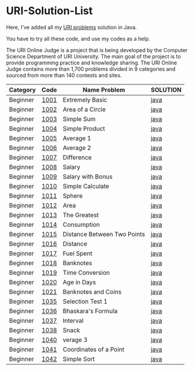 # URI-Solution-List
Here, I've added all my [URI problems](https://www.urionlinejudge.com.br/judge/en/categories) solution in Java.

You have to try all these code, and use my codes as a help.

The URI Online Judge is a project that is being developed by the Computer Science Department of URI University. The main goal of the project is to provide programming practice and knowledge sharing. The URI Online Judge contains more than 1,700 problems divided in 9 categories and sourced from more than 140 contests and sites.

|    Category  |       Code     |    Name Problem     |   SOLUTION   |
| -------------| -------------- | -----------------   |--------------|
|   Beginner   | [1001](https://www.urionlinejudge.com.br/judge/en/problems/view/1001)   | Extremely Basic       |   [java](https://github.com/diogoduartec/Competitive-Programming/blob/master/Online_Judge-Solutions/URI/beginner/Beginner_1001.java)     |
|   Beginner   | [1002](https://www.urionlinejudge.com.br/judge/en/problems/view/1002)   | Area of a Circle      |   [java](https://github.com/diogoduartec/Competitive-Programming/blob/master/Online_Judge-Solutions/URI/beginner/Beginner_1002.java)     |
|   Beginner   | [1003](https://www.urionlinejudge.com.br/judge/en/problems/view/1003)   | Simple Sum            |   [java](https://github.com/diogoduartec/Competitive-Programming/blob/master/Online_Judge-Solutions/URI/beginner/Beginner_1003.java)     |
|   Beginner   | [1004](https://www.urionlinejudge.com.br/judge/en/problems/view/1004)   | Simple Product        |   [java](https://github.com/diogoduartec/Competitive-Programming/blob/master/Online_Judge-Solutions/URI/beginner/Beginner_1004.java)     |
|   Beginner   | [1005](https://www.urionlinejudge.com.br/judge/en/problems/view/1005)   | Average 1             |   [java](https://github.com/diogoduartec/Competitive-Programming/blob/master/Online_Judge-Solutions/URI/beginner/Beginner_1005.java)    |
|   Beginner   | [1006](https://www.urionlinejudge.com.br/judge/en/problems/view/1006)   | Average 2             |   [java](https://github.com/diogoduartec/Competitive-Programming/blob/master/Online_Judge-Solutions/URI/beginner/Beginner_1006.java)     |
|   Beginner   | [1007](https://www.urionlinejudge.com.br/judge/en/problems/view/1007)   | Difference            |   [java](https://github.com/diogoduartec/Competitive-Programming/blob/master/Online_Judge-Solutions/URI/beginner/Beginner_1007.java)     |
|   Beginner   | [1008](https://www.urionlinejudge.com.br/judge/en/problems/view/1008)   | Salary                |   [java](https://github.com/diogoduartec/Competitive-Programming/blob/master/Online_Judge-Solutions/URI/beginner/Beginner_1008.java)     |
|   Beginner   | [1009](https://www.urionlinejudge.com.br/judge/en/problems/view/1009)   | Salary with Bonus     |   [java](https://github.com/diogoduartec/Competitive-Programming/blob/master/Online_Judge-Solutions/URI/beginner/Beginner_1009.java)     |
|   Beginner   | [1010](https://www.urionlinejudge.com.br/judge/en/problems/view/1010)   | Simple Calculate      |   [java](https://github.com/diogoduartec/Competitive-Programming/blob/master/Online_Judge-Solutions/URI/beginner/Beginner_1010.java)     |
|   Beginner   | [1011](https://www.urionlinejudge.com.br/judge/en/problems/view/1011)   | Sphere                |   [java](https://github.com/diogoduartec/Competitive-Programming/blob/master/Online_Judge-Solutions/URI/beginner/Beginner_1011.java)     |
|   Beginner   | [1012](https://www.urionlinejudge.com.br/judge/en/problems/view/1012)   | Area                  |   [java](https://github.com/diogoduartec/Competitive-Programming/blob/master/Online_Judge-Solutions/URI/beginner/Beginner_1012.java)     |
|   Beginner   | [1013](https://www.urionlinejudge.com.br/judge/en/problems/view/1013)   | The Greatest          |   [java](https://github.com/diogoduartec/Competitive-Programming/blob/master/Online_Judge-Solutions/URI/beginner/Beginner_1013.java)     |
|   Beginner   | [1014](https://www.urionlinejudge.com.br/judge/en/problems/view/1014)   | Consumption           |   [java](https://github.com/diogoduartec/Competitive-Programming/blob/master/Online_Judge-Solutions/URI/beginner/Beginner_1014.java)     |
|   Beginner   | [1015](https://www.urionlinejudge.com.br/judge/en/problems/view/1015)   | Distance Between Two Points|   [java](https://github.com/diogoduartec/Competitive-Programming/blob/master/Online_Judge-Solutions/URI/beginner/Beginner_1015.java)     |
|   Beginner   | [1016](https://www.urionlinejudge.com.br/judge/en/problems/view/1016)   | Distance              |   [java](https://github.com/diogoduartec/Competitive-Programming/blob/master/Online_Judge-Solutions/URI/beginner/Beginner_1016.java)     |
|   Beginner   | [1017](https://www.urionlinejudge.com.br/judge/en/problems/view/1017)   | Fuel Spent            |   [java](https://github.com/diogoduartec/Competitive-Programming/blob/master/Online_Judge-Solutions/URI/beginner/Beginner_1017.java)     |
|   Beginner   | [1018](https://www.urionlinejudge.com.br/judge/en/problems/view/1018)   | Banknotes             |   [java](https://github.com/diogoduartec/Competitive-Programming/blob/master/Online_Judge-Solutions/URI/beginner/Beginner_1018.java)     |
|   Beginner   | [1019](https://www.urionlinejudge.com.br/judge/en/problems/view/1019)   | Time Conversion       |   [java](https://github.com/diogoduartec/Competitive-Programming/blob/master/Online_Judge-Solutions/URI/beginner/Beginner_1019.java)     |
|   Beginner   | [1020](https://www.urionlinejudge.com.br/judge/en/problems/view/1020)   | Age in Days           |   [java](https://github.com/diogoduartec/Competitive-Programming/blob/master/Online_Judge-Solutions/URI/beginner/Beginner_1020.java)     |
|   Beginner   | [1021](https://www.urionlinejudge.com.br/judge/en/problems/view/1021)   | Banknotes and Coins   |   [java](https://github.com/diogoduartec/Competitive-Programming/blob/master/Online_Judge-Solutions/URI/beginner/Beginner_1021.java)     |
|   Beginner   | [1035](https://www.urionlinejudge.com.br/judge/en/problems/view/1035)   | Selection Test 1      |   [java](https://github.com/diogoduartec/Competitive-Programming/blob/master/Online_Judge-Solutions/URI/beginner/Beginner_1035.java)     |
|   Beginner   | [1036](https://www.urionlinejudge.com.br/judge/en/problems/view/1036)   | Bhaskara's Formula    |   [java](https://github.com/diogoduartec/Competitive-Programming/blob/master/Online_Judge-Solutions/URI/beginner/Beginner_1036.java)     |
|   Beginner   | [1037](https://www.urionlinejudge.com.br/judge/en/problems/view/1037)   | Interval              |   [java](https://github.com/diogoduartec/Competitive-Programming/blob/master/Online_Judge-Solutions/URI/beginner/Beginner_1037.java)     |
|   Beginner   | [1038](https://www.urionlinejudge.com.br/judge/en/problems/view/1038)   | Snack                 |   [java](https://github.com/diogoduartec/Competitive-Programming/blob/master/Online_Judge-Solutions/URI/beginner/Beginner_1038.java)     |
|   Beginner   | [1040](https://www.urionlinejudge.com.br/judge/en/problems/view/1040)   | verage 3              |   [java](https://github.com/diogoduartec/Competitive-Programming/blob/master/Online_Judge-Solutions/URI/beginner/Beginner_1040.java)     |
|   Beginner   | [1041](https://www.urionlinejudge.com.br/judge/en/problems/view/1041)   | Coordinates of a Point|   [java](https://github.com/diogoduartec/Competitive-Programming/blob/master/Online_Judge-Solutions/URI/beginner/Beginner_1041.java)     |
|   Beginner   | [1042](https://www.urionlinejudge.com.br/judge/en/problems/view/1042)   | Simple Sort           |   [java](https://github.com/diogoduartec/Competitive-Programming/blob/master/Online_Judge-Solutions/URI/beginner/Beginner_1042.java)     |

